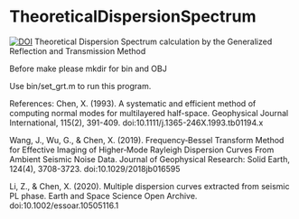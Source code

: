 # TheoreticalDispersionSpectrum
[![DOI](https://zenodo.org/badge/343056352.svg)](https://zenodo.org/badge/latestdoi/343056352)
Theoretical Dispersion Spectrum calculation by the Generalized Reflection and Transmission Method

Before make please mkdir for bin and OBJ

Use bin/set_grt.m to run this program.

References:
Chen, X. (1993). A systematic and efficient method of computing normal modes for multilayered half-space. Geophysical Journal International, 115(2), 391-409. doi:10.1111/j.1365-246X.1993.tb01194.x

Wang, J., Wu, G., & Chen, X. (2019). Frequency‐Bessel Transform Method for Effective Imaging of Higher‐Mode Rayleigh Dispersion Curves From Ambient Seismic Noise Data. Journal of Geophysical Research: Solid Earth, 124(4), 3708-3723. doi:10.1029/2018jb016595

Li, Z., & Chen, X. (2020). Multiple dispersion curves extracted from seismic PL phase. Earth and Space Science Open Archive. doi:10.1002/essoar.10505116.1
